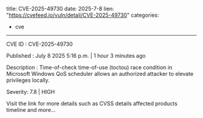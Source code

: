  
title: CVE-2025-49730
date: 2025-7-8
lien: "https://cvefeed.io/vuln/detail/CVE-2025-49730"
categories:
  - cve
---

CVE ID : CVE-2025-49730

Published :  July 8
2025
5:16 p.m. | 1 hour
3 minutes ago

Description : Time-of-check time-of-use (toctou) race condition in Microsoft Windows QoS scheduler allows an authorized attacker to elevate privileges locally.

Severity: 7.8 | HIGH

Visit the link for more details
such as CVSS details
affected products
timeline
and more...
